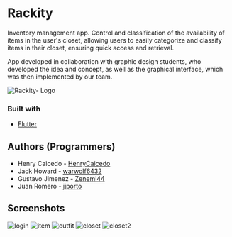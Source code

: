 # Rackity
Inventory management app. Control and classification of the availability of items in the user's closet, allowing 
users to easily categorize and classify items in their closet, ensuring quick access and retrieval. 

App developed in collaboration with graphic design students, who developed the idea and concept, as well as the graphical interface, which was then implemented by our team.

![Rackity- Logo](https://github.com/HenryCaicedo/rackity/assets/72535346/905ddba0-48ad-436b-b3f6-2f8b69c791b0)

### Built with
  - [Flutter](https://flutter.dev/)

## Authors (Programmers)
 - Henry Caicedo - [HenryCaicedo](https://github.com/HenryCaicedo/)
 - Jack Howard - [warwolf6432](https://github.com/warwolf6432)
 - Gustavo Jimenez - [Zenemi44](https://github.com/Zenemi44)
 - Juan Romero - [jjporto](https://github.com/jjporto)

## Screenshots
![login](https://github.com/HenryCaicedo/rackity/assets/72535346/b351b997-a3ac-4336-b152-6b041f1ac789)
![item](https://github.com/HenryCaicedo/rackity/assets/72535346/27ea8712-2b7d-49f0-89e2-76d47548dafa)
![outfit](https://github.com/HenryCaicedo/rackity/assets/72535346/2807615b-fc8d-4d6b-94ab-6ef9408df29c)
![closet](https://github.com/HenryCaicedo/rackity/assets/72535346/5fb8a452-4df9-4ffc-a7ec-163ed8c259cf)
![closet2](https://github.com/HenryCaicedo/rackity/assets/72535346/496e87e8-d625-497a-a201-f2af94790f63)
